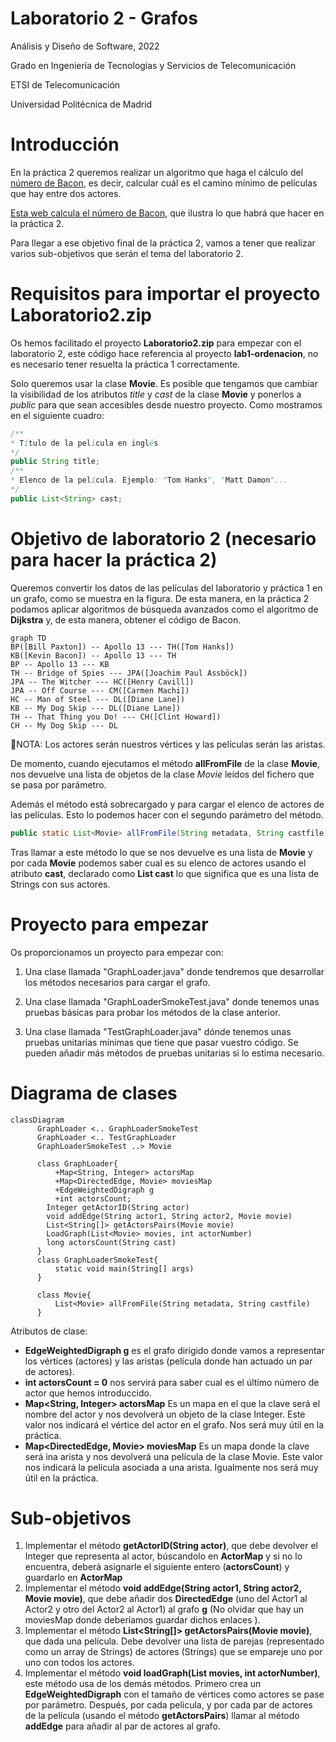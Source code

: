 # Laboratorio 2 - Grafos

Análisis y Diseño de Software, 2022

Grado en Ingeniería de Tecnologías y Servicios de 
Telecomunicación 

ETSI de Telecomunicación

Universidad Politécnica de Madrid

# Introducción
En la práctica 2 queremos realizar un algoritmo que haga el cálculo del [número de Bacon](https://es.wikipedia.org/wiki/N%C3%BAmero_de_Bacon), es decir, calcular cuál es el camino mínimo de películas que hay entre dos actores. 

[Esta web calcula el número de Bacon](https://oracleofbacon.org/), que ilustra lo que habrá que hacer en la práctica 2.

Para llegar a ese objetivo final de la práctica 2, vamos a tener que realizar varios sub-objetivos que serán el tema del laboratorio 2.

# Requisitos para importar el proyecto Laboratorio2.zip
Os hemos facilitado el proyecto **Laboratorio2.zip** para empezar con el laboratorio 2, este código hace referencia al proyecto **lab1-ordenacion**, no es necesario tener resuelta la práctica 1 correctamente. 

Solo queremos usar la clase **Movie**. Es posible que tengamos que cambiar la visibilidad de los atributos *title* y *cast* de la clase **Movie** y ponerlos a *public* para que sean accesibles desde nuestro proyecto. Como mostramos en el siguiente cuadro:

```java
/**
* Título de la película en inglés
*/
public String title;
/**
* Elenco de la película. Ejemplo: "Tom Hanks", "Matt Damon"...
*/
public List<String> cast;
```


# Objetivo de laboratorio 2 (necesario para hacer la práctica 2)
Queremos convertir los datos de las películas del laboratorio y práctica 1 en un grafo, como se muestra en la figura. De esta manera, en la práctica 2 podamos aplicar algoritmos de búsqueda avanzados como el algoritmo de **Dijkstra** y, de esta manera, obtener el código de Bacon.
```mermaid
graph TD
BP([Bill Paxton]) -- Apollo 13 --- TH([Tom Hanks])
KB([Kevin Bacon]) -- Apollo 13 --- TH
BP -- Apollo 13 --- KB
TH -- Bridge of Spies --- JPA([Joachim Paul Assböck])
JPA -- The Witcher --- HC([Henry Cavill])
JPA -- Off Course --- CM([Carmen Machi])
HC -- Man of Steel --- DL([Diane Lane])
KB -- My Dog Skip --- DL([Diane Lane])
TH -- That Thing you Do! --- CH([Clint Howard])
CH -- My Dog Skip --- DL
```

👀NOTA: Los actores serán nuestros vértices y las películas serán las aristas.

De momento, cuando ejecutamos el método **allFromFile** de la clase **Movie**, nos devuelve una lista de objetos de la clase *Movie* leídos del fichero que se pasa por parámetro.

Además el método está sobrecargado y para cargar el elenco de actores de las películas. Esto lo podemos hacer con el segundo parámetro del método.
```java
public static List<Movie> allFromFile(String metadata, String castfile)
```
Tras llamar a este método lo que se nos devuelve es una lista de **Movie** y por cada **Movie** podemos saber cual es su elenco de actores usando el atributo **cast**, declarado como **List<String> cast** lo que significa que es una lista de Strings con sus actores.

# Proyecto para empezar
Os proporcionamos un proyecto para empezar con:

1. Una clase llamada "GraphLoader.java" donde tendremos que desarrollar los métodos necesarios para cargar el grafo.

2. Una clase llamada "GraphLoaderSmokeTest.java" donde tenemos unas pruebas básicas para probar los métodos de la clase anterior.

3. Una clase llamada "TestGraphLoader.java" dónde tenemos unas pruebas unitarias mínimas que tiene que pasar vuestro código. Se pueden añadir más métodos de pruebas unitarias si lo estima necesario.


# Diagrama de clases
```mermaid	
classDiagram
      GraphLoader <.. GraphLoaderSmokeTest
      GraphLoader <.. TestGraphLoader
      GraphLoaderSmokeTest ..> Movie

      class GraphLoader{
          +Map<String, Integer> actorsMap
          +Map<DirectedEdge, Movie> moviesMap
          +EdgeWeightedDigraph g
          +int actorsCount;
        Integer getActorID(String actor)          
        void addEdge(String actor1, String actor2, Movie movie)
        List<String[]> getActorsPairs(Movie movie)
        LoadGraph(List<Movie> movies, int actorNumber)
        long actorsCount(String cast)
      }
      class GraphLoaderSmokeTest{
          static void main(String[] args)
      }

      class Movie{
          List<Movie> allFromFile(String metadata, String castfile)
      }
```
  Atributos de clase:

  * **EdgeWeightedDigraph g** es el grafo dirigido donde vamos a representar los vértices (actores) y las aristas (película donde han actuado un par de actores).
  * **int actorsCount = 0** nos servirá para saber cual es el último número de actor que hemos introduccido.
  * **Map<String, Integer> actorsMap** Es un mapa en el que la clave será el nombre del actor y nos devolverá un objeto de la clase Integer. Este valor nos indicará el vértice del actor en el grafo. Nos será muy útil en la práctica.
  * **Map<DirectedEdge, Movie> moviesMap** Es un mapa donde la clave será ina arista y nos devolverá una película de la clase Movie. Este valor nos indicará la película asociada a una arista. Igualmente nos será muy útil en la práctica.

# Sub-objetivos
1. Implementar el método **getActorID(String actor)**, que debe devolver el Integer que representa al actor, búscandolo en **ActorMap** y si no lo encuentra, deberá asignarle el siguiente entero (**actorsCount**) y guardarlo en **ActorMap**
2. Implementar el método **void addEdge(String actor1, String actor2, Movie movie)**, que debe añadir dos **DirectedEdge** (uno del Actor1 al Actor2 y otro del Actor2 al Actor1) al grafo **g** (No olvidar que hay un moviesMap donde deberíamos guardar dichos enlaces ).
3. Implementar el método **List<String[]> getActorsPairs(Movie movie)**, que dada una película. Debe devolver una lista de parejas (representado como un array de Strings) de actores (Strings) que se empareje uno por uno con todos los actores.
3. Implementar el método  **void loadGraph(List<Movie> movies, int actorNumber)**, este método usa de los demás métodos. Primero crea un **EdgeWeightedDigraph** con el tamaño de vértices como actores se pase por parámetro. Después, por cada pelicula, y por cada par de actores de la película (usando el método **getActorsPairs**) llamar al método **addEdge** para añadir al par de actores al grafo.

